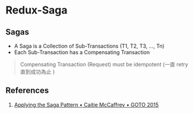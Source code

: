 # Redux-Saga

## Sagas

- A Saga is a Collection of Sub-Transactions (T1, T2, T3, ..., Tn)
- Each Sub-Transaction has a Compensating Transaction 

> Compensating Transaction (Request) must be idempotent (一直 retry 直到成功為止 )

## References

1. [Applying the Saga Pattern • Caitie McCaffrey • GOTO 2015](https://youtu.be/xDuwrtwYHu8)
